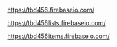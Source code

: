 https://tbd456.firebaseio.com/

https://tbd456lists.firebaseio.com/

https://tbd456items.firebaseio.com/